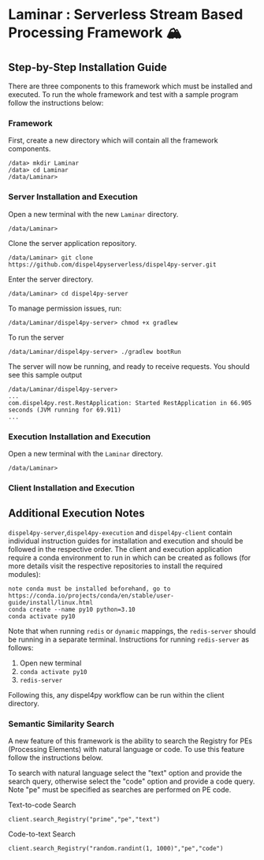 # Laminar : Serverless Stream Based Processing Framework 🏔️

## Step-by-Step Installation Guide 

There are three components to this framework which must be installed and executed. To run the whole framework and test with a sample program follow the instructions below:

### Framework 
First, create a new directory which will contain all the framework components.
```
/data> mkdir Laminar
/data> cd Laminar
/data/Laminar> 
```
### Server Installation and Execution 
Open a new terminal with the new `Laminar` directory. 
```
/data/Laminar> 
```
Clone the server application repository.
```
/data/Laminar> git clone https://github.com/dispel4pyserverless/dispel4py-server.git
```
Enter the server directory.
```
/data/Laminar> cd dispel4py-server
```
To manage permission issues, run:
```
/data/Laminar/dispel4py-server> chmod +x gradlew
```
To run the server
```
/data/Laminar/dispel4py-server> ./gradlew bootRun
```
The server will now be running, and ready to receive requests. You should see this sample output 
```
/data/Laminar/dispel4py-server>
...
com.dispel4py.rest.RestApplication: Started RestApplication in 66.905 seconds (JVM running for 69.911)
...
```
### Execution Installation and Execution
Open a new terminal with the `Laminar` directory. 
```
/data/Laminar> 
```

### Client Installation and Execution

## Additional Execution Notes

`dispel4py-server`,`dispel4py-execution` and `dispel4py-client` contain individual instruction guides for installation and execution and should be followed in the respective order. The client and execution application require a conda environment to run in which can be created as follows (for more details visit the respective repositories to install the required modules):

```
note conda must be installed beforehand, go to https://conda.io/projects/conda/en/stable/user-guide/install/linux.html
conda create --name py10 python=3.10
conda activate py10
```

Note that when running `redis` or `dynamic` mappings, the `redis-server` should be running in a separate terminal. Instructions for running `redis-server` as follows:

1. Open new terminal 
2. `conda activate py10`
3. `redis-server`

Following this, any dispel4py workflow can be run within the client directory. 


### Semantic Similarity Search 

A new feature of this framework is the ability to search the Registry for PEs (Processing Elements) with natural language or code. To use this feature follow the instructions below. 

To search with natural language select the "text" option and provide the search query, otherwise select the "code" option and provide a code query. Note "pe" must be specified as searches are performed on PE code. 

Text-to-code Search
```
client.search_Registry("prime","pe","text")
```

Code-to-text Search
```
client.search_Registry("random.randint(1, 1000)","pe","code")
```
